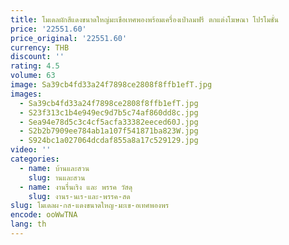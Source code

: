 ```yaml
---
title: โมเดลผักสีแดงขนาดใหญ่มะเขือเทศพองพร้อมเครื่องเป่าลมฟรี ตกแต่งโฆษณา โปรโมชั่น
price: '22551.60'
price_original: '22551.60'
currency: THB
discount: ''
rating: 4.5
volume: 63
image: Sa39cb4fd33a24f7898ce2808f8ffb1efT.jpg
images:
  - Sa39cb4fd33a24f7898ce2808f8ffb1efT.jpg
  - S23f313c1b4e949ec9d7b5c74af860dd8c.jpg
  - Sea94e78d5c3c4cf5acfa33382eeced60J.jpg
  - S2b2b7909ee784ab1a107f541871ba823W.jpg
  - S924bc1a027064dcdaf855a8a17c529129.jpg
video: ''
categories:
  - name: บ้านและสวน
    slug: านและสวน
  - name: งานรื่นเริง และ พรรค วัสดุ
    slug: งานร-นเร-และ-พรรค-สด
slug: โมเดลผ-กส-แดงขนาดใหญ-มะเข-อเทศพองพร
encode: ooWwTNA
lang: th
---
```

  